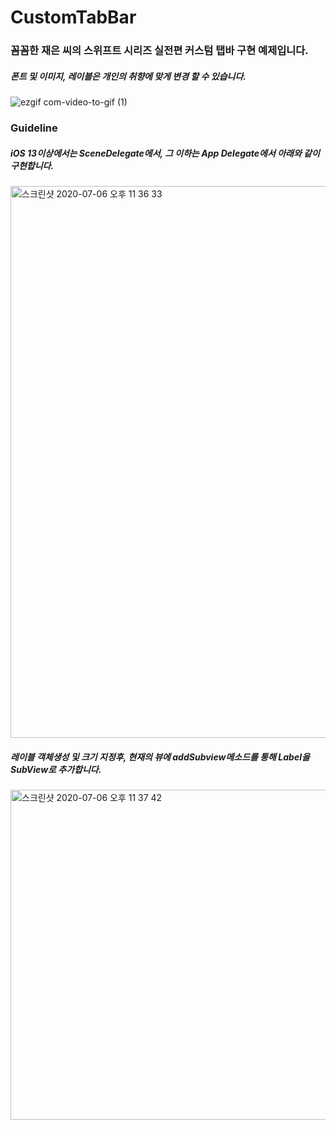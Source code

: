 # CustomTabBar

### 꼼꼼한 재은 씨의 스위프트 시리즈 실전편 커스텀 탭바 구현 예제입니다.

##### 폰트 및 이미지, 레이블은 개인의 취향에 맞게 변경 할 수 있습니다.

![ezgif com-video-to-gif (1)](https://user-images.githubusercontent.com/52398126/86605019-1dfeb500-bfe1-11ea-95c4-aacb77e44e57.gif)

### Guideline

##### iOS 13이상에서는 SceneDelegate에서, 그 이하는 App Delegate에서 아래와 같이 구현합니다.
<img width="883" alt="스크린샷 2020-07-06 오후 11 36 33" src="https://user-images.githubusercontent.com/52398126/86605581-d7f62100-bfe1-11ea-9529-a99f9c6639ad.png">

##### 레이블 객체생성 및 크기 지정후, 현재의 뷰에 addSubview메소드를 통해 Label을 SubView로 추가합니다.
<img width="528" alt="스크린샷 2020-07-06 오후 11 37 42" src="https://user-images.githubusercontent.com/52398126/86605645-ee03e180-bfe1-11ea-8459-777a31bb9b0a.png">
